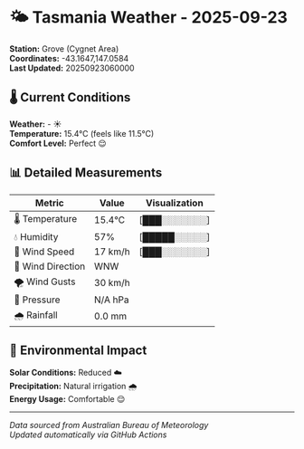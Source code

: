 # 🌤️ Tasmania Weather - 2025-09-23

**Station:** Grove (Cygnet Area)  
**Coordinates:** -43.1647,147.0584  
**Last Updated:** 20250923060000

## 🌡️ Current Conditions

**Weather:** - ☀️  
**Temperature:** 15.4°C (feels like 11.5°C)  
**Comfort Level:** Perfect 😌

## 📊 Detailed Measurements

| Metric | Value | Visualization |
|--------|-------|---------------|
| 🌡️ Temperature | 15.4°C | [███░░░░░░░] |
| 💧 Humidity | 57% | [█████░░░░░] |
| 💨 Wind Speed | 17 km/h | [███░░░░░░░] |
| 🧭 Wind Direction | WNW | |
| 🌪️ Wind Gusts | 30 km/h | |
| 🔽 Pressure | N/A hPa | |
| 🌧️ Rainfall | 0.0 mm | |

## 🌱 Environmental Impact

**Solar Conditions:** Reduced ☁️  
**Precipitation:** Natural irrigation 🌧️  
**Energy Usage:** Comfortable 😌

---
*Data sourced from Australian Bureau of Meteorology*  
*Updated automatically via GitHub Actions*
